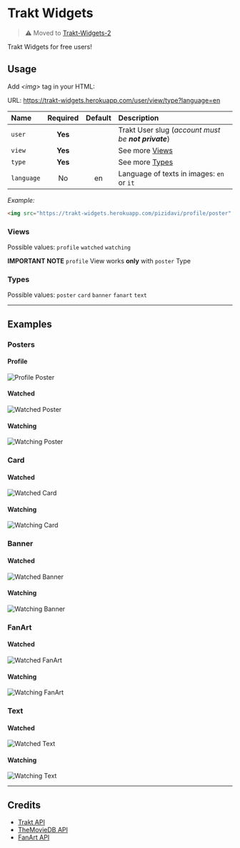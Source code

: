 # Trakt Widgets

> ⚠ Moved to [Trakt-Widgets-2](https://github.com/pizidavi/Trakt-Widgets-2)

Trakt Widgets for free users!  


## Usage

Add _&lt;img&gt;_ tag in your HTML:  

URL: https://trakt-widgets.herokuapp.com/user/view/type?language=en  

| Name | Required | Default |Description |
| :--- | :---: | :---: | :--- |
| `user` | **Yes**  |  | Trakt User slug (_account must be **not private**_) |
| `view` | **Yes** |  | See more [Views](#views) |
| `type` | **Yes** |  | See more [Types](#types) |
| `language` | No | en | Language of texts in images: `en` or `it` |


_Example:_  

``` html
<img src="https://trakt-widgets.herokuapp.com/pizidavi/profile/poster" alt="trakt-widget" />
```

### Views

Possible values: `profile` `watched` `watching`  

**IMPORTANT NOTE** `profile` View works **only** with `poster` Type  

### Types

Possible values: `poster` `card` `banner` `fanart` `text`  

---

## Examples

### Posters

#### Profile

![Profile Poster](https://trakt-widgets.herokuapp.com/pizidavi/profile/poster)  

#### Watched 

![Watched Poster](https://trakt-widgets.herokuapp.com/pizidavi/watched/poster)  

#### Watching 

![Watching Poster](https://trakt-widgets.herokuapp.com/pizidavi/watching/poster)  


### Card

#### Watched 

![Watched Card](https://trakt-widgets.herokuapp.com/pizidavi/watched/card)  

#### Watching 

![Watching Card](https://trakt-widgets.herokuapp.com/pizidavi/watching/card)  


### Banner

#### Watched 

![Watched Banner](https://trakt-widgets.herokuapp.com/pizidavi/watched/banner)  

#### Watching 

![Watching Banner](https://trakt-widgets.herokuapp.com/pizidavi/watching/banner)  


### FanArt

#### Watched 

![Watched FanArt](https://trakt-widgets.herokuapp.com/pizidavi/watched/fanart)  

#### Watching 

![Watching FanArt](https://trakt-widgets.herokuapp.com/pizidavi/watching/fanart)  


### Text

#### Watched 

![Watched Text](https://trakt-widgets.herokuapp.com/pizidavi/watched/text)  

#### Watching 

![Watching Text](https://trakt-widgets.herokuapp.com/pizidavi/watching/text)  

---

## Credits

- [Trakt API](https://trakt.tv)
- [TheMovieDB API](https://www.themoviedb.org)
- [FanArt API](https://fanart.tv)
